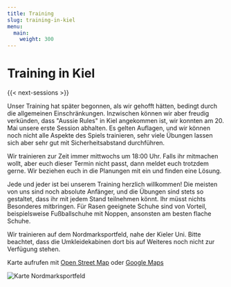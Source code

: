 ```yaml
---
title: Training
slug: training-in-kiel
menu: 
  main:
    weight: 300
---
```


# Training in Kiel

{{< next-sessions >}}

Unser Training hat später begonnen, als wir gehofft hätten,
bedingt durch die allgemeinen Einschränkungen.
Inzwischen können wir aber freudig verkünden,
dass "Aussie Rules" in Kiel angekommen ist,
wir konnten am 20. Mai unsere erste Session abhalten.
Es gelten Auflagen, und wir können noch nicht alle Aspekte des Spiels trainieren,
sehr viele Übungen lassen sich aber sehr gut mit Sicherheitsabstand durchführen.

Wir trainieren zur Zeit immer mittwochs um 18:00 Uhr.
Falls ihr mitmachen wollt,
aber euch dieser Termin nicht passt,
dann meldet euch trotzdem gerne.
Wir beziehen euch in die Planungen mit ein und finden eine Lösung.

Jede und jeder ist bei unserem Training herzlich willkommen!
Die meisten von uns sind noch absolute Anfänger,
und die Übungen sind stets so gestaltet,
dass ihr mit jedem Stand teilnehmen könnt.
Ihr müsst nichts Besonderes mitbringen.
Für Rasen geeignete Schuhe sind von Vorteil,
beispielsweise Fußballschuhe mit Noppen, ansonsten am besten flache Schuhe.

Wir trainieren auf dem Nordmarksportfeld,
nahe der Kieler Uni.
Bitte beachtet, 
dass die Umkleidekabinen dort bis auf Weiteres noch nicht zur Verfügung stehen.

Karte aufrufen mit [Open Street Map](https://osm.org/go/0HsaQC7V?m=) 
oder [Google Maps](https://goo.gl/maps/2CHFeakWwtCYmMzH8)

![Karte Nordmarksportfeld](/images/map_nordmarksportfeld.jpg)
